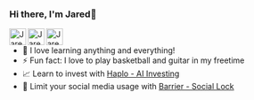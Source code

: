 ### Hi there, I'm Jared👋

[<img align="left" alt="JaredCS.com" width="30px" src="https://img.icons8.com/color/344/domain--v1.png" />][website]
[<img align="left" alt="Jared Cassoutt | LinkedIn" width="30px" src="https://img.icons8.com/fluency/344/linkedin.png" />][linkedin]
[<img align="left" alt="JaredCassoutt | Instagram" width="30px" src="https://img.icons8.com/fluency/344/instagram-new.png" />][instagram]
<br/>


- 🌱 I love learning anything and everything!
- ⚡ Fun fact: I love to play basketball and guitar in my freetime
- 📈 Learn to invest with [Haplo - AI Investing](https://apps.apple.com/us/app/styvio/id1568353331)
- 📱 Limit your social media usage with [Barrier - Social Lock](https://apps.apple.com/us/app/barrier-social-lock/id6448244443)

<br/>

[website]: https://JaredCS.com
[instagram]: https://instagram.com/jaredcassoutt
[linkedin]: https://linkedin.com/in/jaredcassoutt

